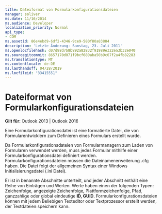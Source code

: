 ```yaml
---
title: Dateiformat von Formularkonfigurationsdateien
manager: soliver
ms.date: 11/16/2014
ms.audience: Developer
localization_priority: Normal
api_type:
- COM
ms.assetid: 86e4ebd9-6df2-4346-9ce9-580f80a83884
description: 'Letzte Änderung: Samstag, 23. Juli 2011'
ms.openlocfilehash: d07d88d7b8b892a82832f91989e322ea3b32e040
ms.sourcegitcommit: 8657170d071f9bcf680aba50b9c07f2a4fb82283
ms.translationtype: MT
ms.contentlocale: de-DE
ms.lasthandoff: 04/28/2019
ms.locfileid: "33415551"
---
```

# <a name="file-format-of-form-configuration-files"></a>Dateiformat von Formularkonfigurationsdateien

**Gilt für**: Outlook 2013 | Outlook 2016 
  
Eine Formularkonfigurationsdatei ist eine formatierte Datei, die von Formularentwicklern zum Definieren eines Formulars erstellt wurde.
  
Da Formularkonfigurationsdateien von Formularmanagern zum Laden von Formularen verwendet werden, muss jedes Formular mithilfe einer Formularkonfigurationsdatei definiert werden. Formularkonfigurationsdateien müssen die Dateinamenerweiterung .cfg haben. Die Datei folgt der allgemeinen Syntax einer Windows Initialisierungsdatei (.ini Datei). 

Er ist in benannte Abschnitte unterteilt, und jeder Abschnitt enthält eine Reihe von Einträgen und Werten. Werte haben einen der folgenden Typen: Zeichenfolge, angezeigte Zeichenfolge, Plattformzeichenfolge, Pfad, ganzzahlige oder global eindeutige **ID, GUID**. Formularkonfigurationsdateien können mit jedem Beliebigen Texteditor oder Textprozessor erstellt werden, der Textdateien speichern kann.
  

